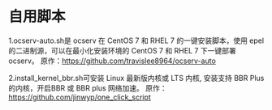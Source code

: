 自用脚本
=======================================

1.ocserv-auto.sh是 ocserv 在 CentOS 7 和 RHEL 7 的一键安装脚本，使用 epel 的二进制源，可以在最小化安装环境的 CentOS 7 和 RHEL 7 下一键部署 ocserv。
  原作：https://github.com/travislee8964/ocserv-auto
  
2.install_kernel_bbr.sh可安装 Linux 最新版内核或 LTS 内核, 安装支持 BBR Plus的内核，开启BBR 或 BBR plus 网络加速。
  原作：https://github.com/jinwyp/one_click_script


